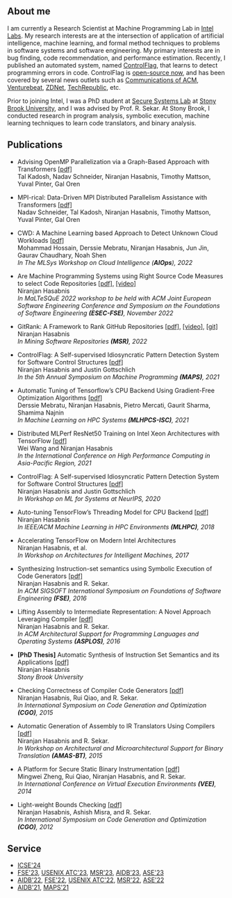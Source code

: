 ## About me

I am currently a Research Scientist at Machine Programming Lab in [Intel Labs](https://www.intel.com/content/www/us/en/research/overview.html). My research interests are at the intersection of application of artificial intelligence, machine learning, and formal method techniques to problems in software systems and software engineering. My primary interests are in bug finding, code recommendation, and performance estimation. Recently, I published an automated system, named [ControlFlag](https://www.intel.com/content/www/us/en/newsroom/news/machine-programming-tool-detects-bugs-code.html), that learns to detect programming errors in code. ControlFlag is [open-source now](https://github.com/IntelLabs/control-flag), and has been covered by several news outlets such as [Communications of ACM](https://cacm.acm.org/careers/256477-intel-opens-controlflag-machine-learning-system-for-improving-code-quality/fulltext), [Venturebeat](https://venturebeat.com/2020/12/03/intels-controlflag-taps-ai-to-automatically-detect-errors-in-code/), [ZDNet](https://www.zdnet.com/article/developers-intels-automated-debugging-tool-controlflag-is-now-open-source/), [TechRepublic](https://www.techrepublic.com/article/intel-unveils-machine-programming-tool-to-detect-bugs-in-code/), etc.

Prior to joining Intel, I was a PhD student at [Secure Systems Lab](http://seclab.cs.sunysb.edu/seclab/) at [Stony Brook University](https://www.stonybrook.edu/), and I was advised by Prof. R. Sekar. At Stony Brook, I conducted research in program analysis, symbolic execution, machine learning techniques to learn code translators, and binary analysis.

## Publications

- Advising OpenMP Parallelization via a Graph-Based Approach with Transformers [[pdf]](https://arxiv.org/pdf/2305.11999.pdf) <br/>
Tal Kadosh, Nadav Schneider, Niranjan Hasabnis, Timothy Mattson, Yuval Pinter, Gal Oren <br/>

- MPI-rical: Data-Driven MPI Distributed Parallelism Assistance with Transformers [[pdf]]() <br/>
Nadav Schneider, Tal Kadosh, Niranjan Hasabnis, Timothy Mattson, Yuval Pinter, Gal Oren <br/>

- CWD: A Machine Learning based Approach to Detect Unknown Cloud Workloads [[pdf]](https://arxiv.org/abs/2211.15739) <br/>
Mohammad Hossain, Derssie Mebratu, Niranjan Hasabnis, Jun Jin, Gaurav Chaudhary, Noah Shen <br/>
 _In The MLSys Workshop on Cloud Intelligence (**AIOps**), 2022_ <br/>

- Are Machine Programming Systems using Right Source Code Measures to select Code Repositories [[pdf]](https://arxiv.org/abs/2209.11946), [[video]](https://youtu.be/wAcXvUjQQYQ) <br/>
  Niranjan Hasabnis <br/>
  _In MaLTeSQuE 2022 workshop to be held with ACM Joint European Software Engineering Conference and Symposium on the Foundations of Software Engineering **(ESEC-FSE)**, November 2022_ <br/>

- GitRank: A Framework to Rank GitHub Repositories [[pdf]](https://ieeexplore.ieee.org/document/9796321), [[video]](https://youtu.be/FObVm-T6_Og), [[git]](https://github.com/nirhasabnis/gitrank) <br />
  Niranjan Hasabnis <br />
  _In Mining Software Repositories **(MSR)**, 2022_ <br />

- ControlFlag: A Self-supervised Idiosyncratic Pattern Detection System for Software Control Structures [[pdf]](https://dl.acm.org/doi/pdf/10.1145/3460945.3464954) <br />
  Niranjan Hasabnis and Justin Gottschlich <br />
  _In the 5th Annual Symposium on Machine Programming **(MAPS)**, 2021_ <br />
  
- Automatic Tuning of Tensorflow’s CPU Backend Using Gradient-Free Optimization Algorithms [[pdf]](https://link.springer.com/content/pdf/10.1007%2F978-3-030-90539-2_17.pdf) <br />
  Derssie Mebratu, Niranjan Hasabnis, Pietro Mercati, Gaurit Sharma, Shamima Najnin <br /> 
  _In Machine Learning on HPC Systems **(MLHPCS-ISC)**, 2021_ <br />

- Distributed MLPerf ResNet50 Training on Intel Xeon Architectures with TensorFlow [[pdf]](https://dl.acm.org/doi/pdf/10.1145/3440722.3440880) <br />
  Wei Wang and Niranjan Hasabnis <br />
  _In the International Conference on High Performance Computing in Asia-Pacific Region, 2021_ <br />

- ControlFlag: A Self-supervised Idiosyncratic Pattern Detection System for Software Control Structures [[pdf]](https://mlforsystems.org/assets/papers/neurips2020/controlflag_hasabnis_2020.pdf) <br />
  Niranjan Hasabnis and Justin Gottschlich <br />
  _In Workshop on ML for Systems at NeurIPS, 2020_ <br />
  
- Auto-tuning TensorFlow’s Threading Model for CPU Backend [[pdf]](https://www.computer.org/csdl/proceedings/mlhpc/2018/18jXU1FV7vW) <br />
  Niranjan Hasabnis <br />
  _In IEEE/ACM Machine Learning in HPC Environments **(MLHPC)**, 2018_ <br />

- Accelerating TensorFlow on Modern Intel Architectures <br />
  Niranjan Hasabnis, et al. <br />
  _In Workshop on Architectures for Intelligent Machines, 2017_ <br />

- Synthesizing Instruction-set semantics using Symbolic Execution of Code Generators [[pdf]](https://dl.acm.org/doi/pdf/10.1145/2950290.2950335) <br />
  Niranjan Hasabnis and R. Sekar. <br />
  _In ACM SIGSOFT International Symposium on Foundations of Software Engineering **(FSE)**, 2016_ <br />

- Lifting Assembly to Intermediate Representation: A Novel Approach Leveraging Compiler [[pdf]](https://dl.acm.org/doi/pdf/10.1145/2872362.2872380) <br />
  Niranjan Hasabnis and R. Sekar. <br />
  _In ACM Architectural Support for Programming Languages and Operating Systems **(ASPLOS)**, 2016_ <br />
  
- **[PhD Thesis]** Automatic Synthesis of Instruction Set Semantics and its Applications [[pdf]](http://seclab.cs.stonybrook.edu/seclab/pubs/niranjanth.pdf) <br />
  Niranjan Hasabnis <br />
  _Stony Brook University_

- Checking Correctness of Compiler Code Generators [[pdf]](https://ieeexplore.ieee.org/iel7/7041249/7054173/07054197.pdf) <br />
  Niranjan Hasabnis, Rui Qiao, and R. Sekar. <br />
  _In International Symposium on Code Generation and Optimization **(CGO)**, 2015_

- Automatic Generation of Assembly to IR Translators Using Compilers [[pdf]](https://pdfs.semanticscholar.org/b3b1/3502f97f4266bcde7f1070c1b918791aee5c.pdf) <br /> 
  Niranjan Hasabnis and R. Sekar. <br />
  _In Workshop on Architectural and Microarchitectural Support for Binary Translation **(AMAS-BT)**, 2015_

- A Platform for Secure Static Binary Instrumentation [[pdf]](https://dl.acm.org/doi/pdf/10.1145/2576195.2576208) <br />
  Mingwei Zheng, Rui Qiao, Niranjan Hasabnis, and R. Sekar. <br />
  _In International Conference on Virtual Execution Environments **(VEE)**, 2014_

- Light-weight Bounds Checking [[pdf]](https://dl.acm.org/doi/pdf/10.1145/2259016.2259034) <br />
  Niranjan Hasabnis, Ashish Misra, and R. Sekar. <br />
  _In International Symposium on Code Generation and Optimization **(CGO)**, 2012_

## Service

- [ICSE'24](https://conf.researchr.org/committee/icse-2024/icse-2024-software-engineering-in-practice-software-engineering-in-practice)
- [FSE'23](https://2023.esec-fse.org/committee/fse-2023-industry-program-committee), [USENIX ATC'23](https://www.usenix.org/conference/atc23), [MSR'23](https://conf.researchr.org/track/msr-2023/msr-2023-industry-track#Call-for-Papers), [AIDB'23](https://sites.google.com/view/aidb2023), [ASE'23](https://conf.researchr.org/track/ase-2023/ase-2023-industry-showcase-papers)
- [AIDB'22](https://sites.google.com/view/aidb2022/home/program-committee), [FSE'22](https://2022.esec-fse.org/committee/fse-2022-industry-program-committee), [USENIX ATC'22](https://www.usenix.org/conference/atc22/call-for-papers), [MSR'22](https://conf.researchr.org/home/msr-2022), [ASE'22](https://conf.researchr.org/committee/ase-2022/ase-2022-industry-showcase-program-committee)
- [AIDB'21](https://sites.google.com/view/aidb2021/home/program-commitee), [MAPS'21](https://pldi21.sigplan.org/home/maps-2021)


